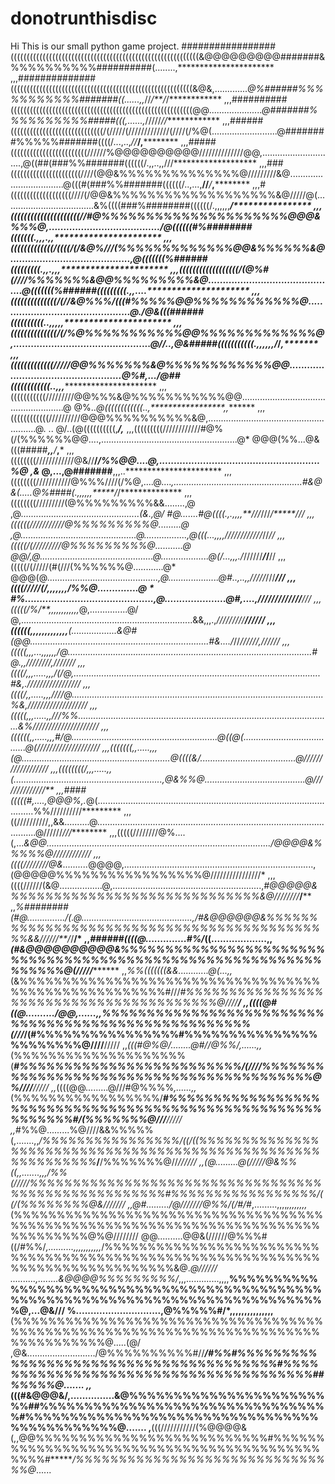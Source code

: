 # donotrunthisdisc
Hi
This is our small python game project.
#################(((((((((((((((((((((((((((((((((((((((((((((((((((((((((((&@@@@@@@@@#######&%%%%%%%%%%##########(........,**********************
	,,,##############(((((((((((((((((((((((((((((((((((((((((((((((((((((((((&@&,.............*@%######%%%%%%%%%%%#######((......,,*//*/**/*/************
	,,,##########(((((((((((((((((((((((((((((((((((((((((((((((((((((((((@@*.....................@#######%%%%%%%%%%#####(((,......,*/////*//*************
	,,,######(((((((((((((((((((((((((((((/(/////(/////////////(////(/%@(..........................@########%%%%%#######((((/...,..,*//***/****,**********
	,,,#####((((((((((((((((((((((((//////%@@@@@@@@@@//////////////@@,.............................,@((##(###%%#######((((((/.,,..,,///*******************
	,,,###((((((((((((((((((((((////(@@&%%%%%%%%%%%%%%@/////////&@..................................@(((#(###%%#######((((((/..,...,**//***/***,**********
	,,,#(((((((((((((((((((////(/@@&%%%%%%%%%%%%%%%%%%%&@/////@(....................................&%((((###%########((((((/.,,,,,,*****/****************
	,,,(((((((((((((((((((((//#@%%%%%%%%%%%%%%%%%%%%%@@@&%%%@,....................................../@((((((#%########(((((((.,,,.,,**********************
	,,,(((((((((((((/((((/(/&@%///(%%%%%%%%%%%%%@@&%%%%%%&@.........................................,@(((((((%######(((((((((.,,.,,,**********************
	,,,((((((((((((((((((/(@%#(//*//%%%%%%%&@@%%%%%%%%%&@............................................@(((((((%######(((((((((.,,....**********************
	,,,((((((((((((((/(//&@%%%/(((#%%%%%@@%%%%%%%%%%%%@..............................................@./@&(((######((((((((((..,,,,,**********************
	,,,((((((((((((((/(/%@%%%%%%%%%%%@@%%%%%%%%%%%%%@,...............................................@//..,@&#####(((((((((((.,,,,,,**/*****/*****,*******
	,,,(((((((((((((/////@@%%%%%%%&@%%%%%%%%%%%%@@*..................................................@*%#,.../@##((((((((((((..,,,************************
	,,,(((((((((((/////////@@%%%&@%%%%%%%%%%%@@......................................................@     @%..*@((((((((((((..,*****************,,*******
	,,,((((((((((((//////////@@@%%%%%%%%%%&@,........................................................@.   .. @/..(@((((((((((,*************/******,*******
	,,,(((((((((////////////#@%(/(%%%%%%@@....,......................................................@*   @@@(%%...@&(((#####*****,,******/*******,*******
	,,,((((((((////////////@&//**/*/%%@@....@,.......................................................%@    ,&* @,...,@#######**,,,..**********************
	,,,((((((((///////////@%%%////(/%@,....@....*,...................................................#&@       &(.....@%####(.,,,,,,*****/*/**************
	,,,((((((((/////////(@%%%%%%%%%&&........,@    ,@*...............................................(&.,@/   #@.......#@((((.,.,,,,**///*///****/*****///
	,,,((((((///////////@%%%%%%%%%@*.........@       ,@..............................................*@.................,@(((...,,,,//////////*//*//***/*/
	,,,(((((/(/////////@%%%%%%%%%@...........@     @@/,@.............................................*@...................@(/...,,,./*//////*****/***/**//
	,,,(((((/(/////(#(///(%%%%%%@............@*    @@@(@*............................................,@....................@#..,..,,/////*///**********///
	,,,((((/////(/***,,,,,,,/%%@..............@      * #%............................................,@.....................@#,....,////////////***/***///
	,,,(((((/%/**,,,,,,,,,,,,*@,...............@/      @,....................................................................&&,,,.,*/////////******//////
	,,,((((((**,,,,,,,,,,,,,**(..................&@#(@@.......................................................................#&..../*//*//////***,*//////
	,,,(((((**,,,...,,,,,,**/@.................................................................................................#@.,,*/*//*/*////**,///////
	,,,((((/*,,,.....,,,*/(/@,..................................................................................................#&,.*//////////****///////
	,,,((((/*,,.....,,,*////@....................................................................................................%&,*/*//////////*////////
	,,,(((((*,,,.....,,*///%%.....................................................................................................&%*/////////////////////
	,,,((((((*,,.....,,,*#/@*..........................................................*@((@(......................................@(////////////*////////
	,,,(((((((*,,.....,,,*(@...........................................................@((((&/......................................@////////////***//////
	,,,((((((((/,,,.....,,*(...........................................................,@&%%@........................................@///////////****///**
	,,,####(((((#*,....,@@@%*,.*@(...................................................................................................%%//////////*********
	,,,((//////////,,&&..........@....................................................................................................@//////*///*********
	,,,(((((////////@%....(,...*&@@........................................................................................./@@@@&%%%%%@////////****//*//*
	,,,((((////////@&..........*@@@@,...........................................................................,(@@@@@%%%%%%%%%%%%%%%%%@////////////////*
	,,,((((//////(&@.................@,...........................................................,*#@@@@@&%%%%%%%%%%%%%%%%%%%%%%%%%%%%%&@////////***/****
	,,*%########(#@.............../(.@............................................,/#&@@@@@@&%%%%%%%%%%%%%%%%%%%%%%%%%%%%%%%%%%%%%%%%%%%%&&//////**/*/**/*
	,,*######((((@..............#%/*((...................,,*(#&@@@@@@@@@@&%%%%%%%%%%%%%%%%%%%%%%%%%%%%%%%%%%%%%%%%%%%%%%%%%%%%%%%%%%%%%%%%@(/////*********
	,,*%%(((((((&&............@(...,,*(&%%%%%%%%%%%%%%%%%%%%%%%%%%%%%%%%%%%%%%%%%%%%%%%%%%%%%#///*#%%%%%%%%%%%%%%%%%%%%%%%%%%%%%%%%%%%%%%%%@////*********/
	,,*((((@#((@........../@@*,......,,*%%%%%%%%%%%%%%%%%%%%%%%%%%%%%%%%%%%%%%%%%%%%%%%%%%%%(///*/(#%%%%%%%%%%%%%%%%#%%%%%%%%%%%%%%%%%%%%%%%@////****/////
	,,*(((#@%@/........@#//@%%/,......,,*(%%%%%%%%%%%%%%%%%%%%(****#%%%%%%%%%%%%%%%%%%%%%%%%%/(////%%%%%%%%%%%%%%%%%%%%%%%%%%%%%%%%%%%%%%%%%@%////***/////
	,,*((((@@.........@///#@%%%%*,......,,*(%%%%%%%%%%%%%%%%%/******#%%%%%%%%%%%%%%%%%%%%%%%%%%%%%%%%%%%%%%%%%%%%%%%%%%%%%%%%%%%#/***(%%%%%%%@///****/////
	,,*#%%@.........%@////&&%%%%%(,.......,,*/%%%%%%%%%%%%%%%%/((/((%%%%%%%%%%%%%%%%%%%%%%%%%%%%%%%%%%%%%%%%%%%%%%%%%%%%%%%%%%%%***/**/%%%%%%%@//***//////
	,,*(@*.........@(/////@&%%(***(,,.......,,,*/%%(//**///%%%%%%%%%%%%%%%%%%%%%%%%%%%%%%%%%%%%%%%%%%%%%%%%%%%%#%%%%%%%%%%%%%%%%%/((/(%%%%%%%%@&***///////
	,,@#........./@///////@%%/(/#/*#*,.........,,,,*,,,,,,,,*(%%%%%%%%%%%%%%%%%%%%%%%%%%%%%%%%%%%%%%%%%%%%%%%%%%%%%%%%%%%%%%%%%%%%%%%%%%%%%%%%%@%@////////
	@@..........@@&(//////@%%%#((/#%%/*,..........,,,,,,,,,,,*/%%%%%%%%%%%%%%%%%%%%%%%%%%%%%%%%%%%%%%%%%%%%%%%%%%%%%%%%%%%%%%%%%%%%%%%%%%%%%%%%&@.*@//////
	*..........,........*&@@@@%%%%%%%%%/*,,,.............,,,,**%%%%%%%%%%%%%%%%%%%%%%%%%%%%%%%%%%%%%%%%%%%%%%%%%%%%%%%%%%%%%%%%%%%%%%%%%%%%%%%%%@,...@&///
	%.............................,@%%%%%#/*,,,,,,,,,,,,,,,**(%%%%%%%%%%%%%%%%%%%%%%%%%%%%%%%%%%%%%%%%%%%%%%%%%%%%%%%%%%%%%%%%%%%%%%%%%%%%%%%%%%%@.....(@/
	,@&.........................../@%%%%%%%%%%#//******/#%%#%%%%%%%%%%%%%%%%%%%%%%%%%%%%%%%%%%%%%%%#%%%%%%%%%%%%%%%%%%%%%%%%%%%%%%%%%%%%%%##%%%%%@*.......
	,,*(((#&@@@&/,...............&@%%%%%%%%%%%%%%%%%%%%%%%%##%%%%%%%%%%%%%%%%%%%%%%%%%%%%%%%%%#%%%%%%%%%%%%%******%%%%%%%%%%%%%%%%%%%%%%%%%%%%%%%%@.......
	,**(((///////////(%@@@@&(,,@@%%%%%%%%%%%%%%%%%%%%%%%%%%%#%%%%%%%%%%%%%%%%%%%%%%%%%%%%%%%%%%%%%%%%%%%%%%#******/%%%%%%%%%%%%%%%%%%%%%%%%%%%%%%%@*......

